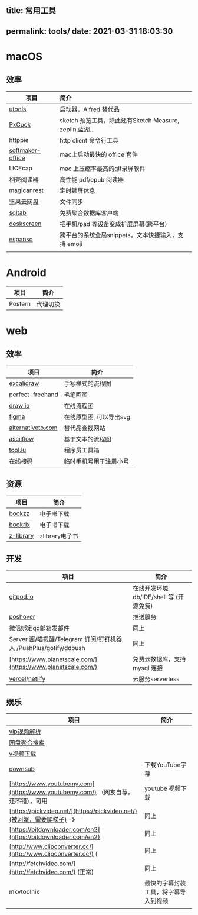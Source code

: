 ## title: 常用工具

permalink: tools/
date: 2021-03-31 18:03:30
-------------------------

# macOS

## 效率


| 项目                                                              | 简介                                                    |
| ------------------------------------------------------------------- | :-------------------------------------------------------- |
| [utools](https://u.tools/)                                        | 启动器，Alfred 替代品                                   |
| [PxCook](https://www.fancynode.com.cn/pxcook)                     | sketch 预览工具，除此还有Sketch Measure, zeplin,蓝湖... |
| httppie                                                           | http client 命令行工具                                  |
| [softmaker-office](https://www.softmaker.com/en/softmaker-office) | mac上启动最快的 office 套件                             |
| LICEcap                                                           | mac 上压缩率最高的gif录屏软件                           |
| 稻壳阅读器                                                        | 高性能 pdf/epub 阅读器                                  |
| magicanrest                                                       | 定时锁屏休息                                            |
| 坚果云网盘                                                        | 文件同步                                                |
| [sqltab](http://www.sqltabs.com/#)                                | 免费聚合数据库客户端                                    |
| [deskscreen](https://github.com/pavlobu/deskreen)                 | 把手机/pad 等设备变成扩展屏幕(跨平台)                   |
| [espanso](https://espanso.org/)                                   | 跨平台的系统全局snippets，文本快捷输入，支持 emoji      |
|                                                                   |                                                         |

# Android


| 项目    | 简介     |
| --------- | ---------- |
| Postern | 代理切换 |

# web

## 效率


| 项目                                                                                                                                                                                                     | 简介                    |
| ---------------------------------------------------------------------------------------------------------------------------------------------------------------------------------------------------------- | ------------------------- |
| [excalidraw](https://github.com/excalidraw/excalidraw)                                                                                                                                                   | 手写样式的流程图        |
| [perfect-freehand](https://github.com/steveruizok/perfect-freehand)                                                                                                                                      | 毛笔画图                |
| [draw.io](https://draw.io)                                                                                                                                                                               | 在线流程图              |
| [figma](https://www.figma.com/)                                                                                                                                                                          | 在线原型图, 可以导出svg |
| [alternativeto.com](http://alternativeto.com/)                                                                                                                                                           | 替代品查找网站          |
| [asciiflow](https://asciiflow.com/)                                                                                                                                                                      | 基于文本的流程图        |
| [tool.lu](https://tool.lu/)                                                                                                                                                                              | 程序员工具箱            |
| [在线接码](https://www.google.com/search?q=%E5%9C%A8%E7%BA%BF%E6%8E%A5%E7%A0%81&oq=%E5%9C%A8%E7%BA%BF%E6%8E%A5%E7%A0%81&aqs=chrome..69i64j69i60l3j69i61j69i60j69i65l2.2429j0j1&sourceid=chrome&ie=UTF-8) | 临时手机号用于注册小号  |

## 资源


| 项目                                     | 简介           |
| ------------------------------------------ | ---------------- |
| [bookzz](https://www.bookzz.ren/)        | 电子书下载     |
| [bookrix](https://www.bookrix.de/)       | 电子书下载     |
| [z-library](https://zh.singlelogin.org/) | zlibrary电子书 |

## 开发


| 项目                                                              | 简介                                     |
| ------------------------------------------------------------------- | ------------------------------------------ |
| [gitpod.io](https://gitpod.io)                                    | 在线开发环境, db/IDE/shell 等 (开源免费) |
| [poshover](https://pushover.net/)                                 | 推送服务                                 |
| 微信绑定qq邮箱发邮件                                              | 同上                                     |
| Server 酱/喵提醒/Telegram 订阅/钉钉机器人 /PushPlus/gotify/ddpush | 同上                                     |
| [https://www.planetscale.com/](https://www.planetscale.com/)      | 免费云数据库，支持mysql 连接             |
| [vercel](https://vercel.com/)/[netlify](https://www.netlify.com/) | 云服务serverless                         |

## 娱乐


| 项目                                                                               | 简介                                 |
| ------------------------------------------------------------------------------------ | -------------------------------------- |
| [vip视频解析](https://www.sayloving.com/movie.html)                                |                                      |
| [网盘聚合搜索](http://hao.misiai.com/#/)                                           |                                      |
| [v视频下载](http://v.ranks.xin/)                                                   |                                      |
| [downsub](https://downsub.com/)                                                    | 下载YouTube字幕                      |
| [https://www.youtubemy.com](https://www.youtubemy.com/) （网友自荐，还不错），可用 | youtube 视频下载                     |
| [https://pickvideo.net/](https://pickvideo.net/)(被河蟹，需要爬梯子)  -》          | 同上                                 |
| [https://bitdownloader.com/en2](https://bitdownloader.com/en2)                     | 同上                                 |
| [http://www.clipconverter.cc/](http://www.clipconverter.cc/) (                     | 同上                                 |
| [http://fetchvideo.com/](http://fetchvideo.com/) (正常)                            | 同上                                 |
| mkvtoolnix                                                                         | 最快的字幕封装工具，将字幕导入到视频 |
|                                                                                    |                                      |
